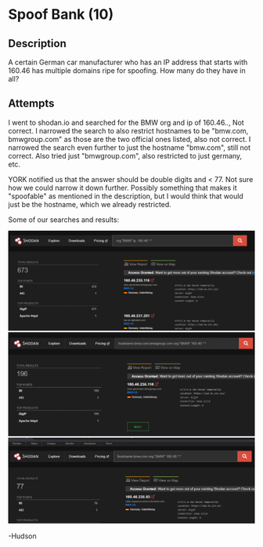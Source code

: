 # Spoof Bank (10)

## Description

A certain German car manufacturer who has an IP address that starts with 160.46 has multiple domains ripe for spoofing. How many do they have in all?

## Attempts

I went to shodan.io and searched for the BMW org and ip of 160.46.*.*, Not correct.
I narrowed the search to also restrict hostnames to be "bmw.com, bmwgroup.com" as those are the two official ones listed, also not correct.
I narrowed the search even further to just the hostname "bmw.com", still not correct.
Also tried just "bmwgroup.com", also restricted to just germany, etc.


YORK notified us that the answer should be double digits and < 77. Not sure how we could narrow it down further. Possibly something that makes it "spoofable" as mentioned in the description, but I would think that would just be the hostname, which we already restricted.

Some of our searches and results:

![no_hostname.png](Images/no_hostname.png)
![bmwgroup.png](Images/bmwgroup.png)
![bmw.png](Images/bmw.png)

-Hudson